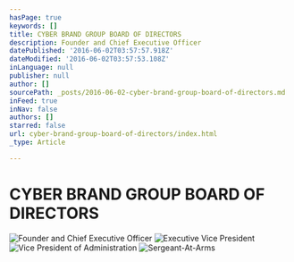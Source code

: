 ```yaml
---
hasPage: true
keywords: []
title: CYBER BRAND GROUP BOARD OF DIRECTORS
description: Founder and Chief Executive Officer
datePublished: '2016-06-02T03:57:57.918Z'
dateModified: '2016-06-02T03:57:53.108Z'
inLanguage: null
publisher: null
author: []
sourcePath: _posts/2016-06-02-cyber-brand-group-board-of-directors.md
inFeed: true
inNav: false
authors: []
starred: false
url: cyber-brand-group-board-of-directors/index.html
_type: Article

---
```

# CYBER BRAND GROUP BOARD OF DIRECTORS
![Founder and Chief Executive Officer](https://the-grid-user-content.s3-us-west-2.amazonaws.com/9020f614-249a-4ffd-adc4-557da37d480c.jpg)
![Executive Vice President](https://the-grid-user-content.s3-us-west-2.amazonaws.com/87b6ad0a-498e-4553-a72e-122959153f67.jpg)
![Vice President of Administration](https://the-grid-user-content.s3-us-west-2.amazonaws.com/34488e06-f07f-4fa4-9a56-ec7486b3b02b.jpg)
![Sergeant-At-Arms](https://the-grid-user-content.s3-us-west-2.amazonaws.com/6f9ad22d-09bd-4c55-a93a-34880b8f0b60.jpg)